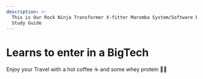 ```yaml
---
description: >-
  This is Our Rock Ninja Transformer X-fitter Maromba System/Software Enginner
  Study Guide
---
```


# Learns to enter in a BigTech

Enjoy your Travel with a hot coffee ☕️ and some whey protein 💪🏼
